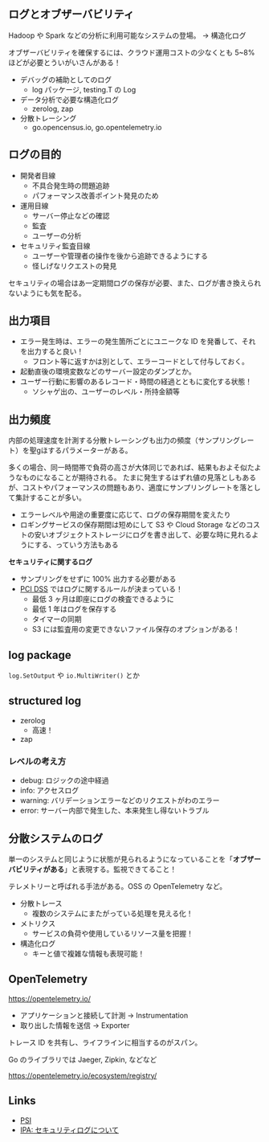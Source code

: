 ## ログとオブザーバビリティ

Hadoop や Spark などの分析に利用可能なシステムの登場。
→ 構造化ログ

オブザーバビリティを確保するには、クラウド運用コストの少なくとも 5~8% ほどが必要とういがいさんがある！

- デバッグの補助としてのログ
  - log パッケージ, testing.T の Log
- データ分析で必要な構造化ログ
  - zerolog, zap
- 分散トレーシング
  - go.opencensus.io, go.opentelemetry.io

## ログの目的

- 開発者目線
  - 不具合発生時の問題追跡
  - パフォーマンス改善ポイント発見のため
- 運用目線
  - サーバー停止などの確認
  - 監査
  - ユーザーの分析
- セキュリティ監査目線
  - ユーザーや管理者の操作を後から追跡できるようにする
  - 怪しげなリクエストの発見

セキュリティの場合はあ一定期間ログの保存が必要、また、ログが書き換えられないようにも気を配る。

## 出力項目

- エラー発生時は、エラーの発生箇所ごとにユニークな ID を発番して、それを出力すると良い！
  - フロント等に返すかは別として、エラーコードとして付与しておく。
- 起動直後の環境変数などのサーバー設定のダンプとか。
- ユーザー行動に影響のあるレコード・時間の経過とともに変化する状態！
  - ソシャゲ出の、ユーザーのレベル・所持金額等

## 出力頻度

内部の処理速度を計測する分散トレーシングも出力の頻度（サンプリングレート）を聖gほするパラメーターがある。

多くの場合、同一時間帯で負荷の高さが大体同じであれば、結果もおよそ似たようなものになることが期待される。
たまに発生するはずれ値の見落としもあるが、コストやパフォーマンスの問題もあり、適度にサンプリングレートを落として集計することが多い。

- エラーレベルや用途の重要度に応じて、ログの保存期間を変えたり
- ロギングサービスの保存期間は短めにして S3 や Cloud Storage などのコストの安いオブジェクトストレージにログを書き出して、必要な時に見れるようにする、っていう方法もある

**セキュリティに関するログ**

- サンプリングをせずに 100% 出力する必要がある
- [PCI DSS](https://docs-prv.pcisecuritystandards.org/PCI%20DSS/Supporting%20Document/PCI_DSS-QRG-v4_0.pdf) ではログに関するルールが決まっている！
  - 最低 3 ヶ月は即座にログの検査できるように
  - 最低 1 年はログを保存する
  - タイマーの同期
  - S3 には監査用の変更できないファイル保存のオプションがある！

## log package

`log.SetOutput` や `io.MultiWriter()` とか

## structured log

- zerolog
  - 高速！
- zap

### レベルの考え方

- debug: ロジックの途中経過
- info: アクセスログ
- warning: バリデーションエラーなどのリクエストがわのエラー
- error: サーバー内部で発生した、本来発生し得ないトラブル

## 分散システムのログ

単一のシステムと同じように状態が見られるようになっていることを「**オブザーバビリティがある**」と表現する。監視できてること！

テレメトリーと呼ばれる手法がある。OSS の OpenTelemetry など。

- 分散トレース
  - 複数のシステムにまたがっている処理を見える化！
- メトリクス
  - サービスの負荷や使用しているリソース量を把握！
- 構造化ログ
  - キーと値で複雑な情報も表現可能！

## OpenTelemetry

https://opentelemetry.io/

- アプリケーションと接続して計測 → Instrumentation
- 取り出した情報を送信 → Exporter

トレース ID を共有し、ライフラインに相当するのがスパン。

Go のライブラリでは Jaeger, Zipkin, などなど

https://opentelemetry.io/ecosystem/registry/





## Links

- [PSI](https://www.pcisecuritystandards.org/)
- [IPA: セキュリティログについて](https://www.ipa.go.jp/security/awareness/vendor/programmingv2/contents/c301.html)
